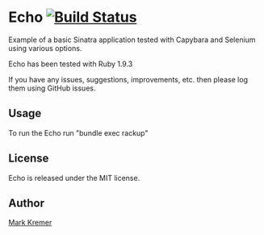 Echo [![Build Status](https://secure.travis-ci.org/mkremer/echo.png)](http://travis-ci.org/mkremer/echo)
==============
Example of a basic Sinatra application tested with Capybara and Selenium using various options.

Echo has been tested with Ruby 1.9.3

If you have any issues, suggestions, improvements, etc. then please log them using GitHub issues.

Usage
-----
To run the Echo run "bundle exec rackup"

License
-------
Echo is released under the MIT license.

Author
------
[Mark Kremer](https://github.com/mkremer)


